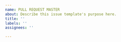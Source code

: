 ```yaml
---
name: PULL REQUEST MASTER
about: Describe this issue template's purpose here.
title: ''
labels: ''
assignees: ''

---
```



